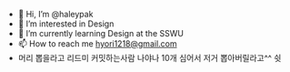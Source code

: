 - 👋 Hi, I’m @haleypak
- 👀 I’m interested in Design
- 🌱 I’m currently learning Design at the SSWU
- 📫 How to reach me hyori1218@gmail.com
- 머리 뽑을라고 리드미 커밋하는사람 나야나
  10개 심어서 저거 뽑아버릴라고^^ 쉿
<!---
haleypak/haleypak is a ✨ special ✨ repository because its `README.md` (this file) appears on your GitHub profile.
You can click the Preview link to take a look at your changes.
--->
